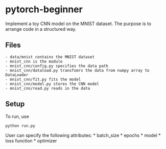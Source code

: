 # pytorch-beginner

Implement a toy CNN model on the MNIST dataset. The purpose is to arrange code in a structured way.

## Files
	- data/mnist contains the MNIST dataset
	- mnist_cnn is the module
	- mnist_cnn/config.py specifies the data path
	- mnist_cnn/dataload.py transfomrs the data from numpy array to DataLoader
	- mnist_cnn/fit.py fits the model
	- mnist_cnn/model.py stores the CNN model
	- mnist_cnn/read.py reads in the data

## Setup
To run, use

```
python run.py
```

User can specify the following attributes:
	* batch_size
	* epochs
	* model
	* loss function
	* optimizer
